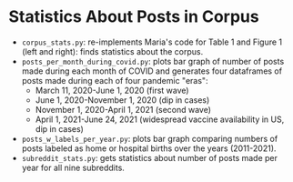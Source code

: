 # Statistics About Posts in Corpus
- `corpus_stats.py`: re-implements Maria's code for Table 1 and Figure 1 (left and right): finds statistics about the corpus.
- `posts_per_month_during_covid.py`: plots bar graph of number of posts made during each month of COVID and generates four dataframes of posts made during each of four pandemic "eras":
  - March 11, 2020-June 1, 2020 (first wave)
  - June 1, 2020-November 1, 2020 (dip in cases)
  - November 1, 2020-April 1, 2021 (second wave)
  - April 1, 2021-June 24, 2021 (widespread vaccine availability in US, dip in cases)
- `posts_w_labels_per_year.py`: plots bar graph comparing numbers of posts labeled as home or hospital births over the years (2011-2021).
- `subreddit_stats.py`: gets statistics about number of posts made per year for all nine subreddits.
